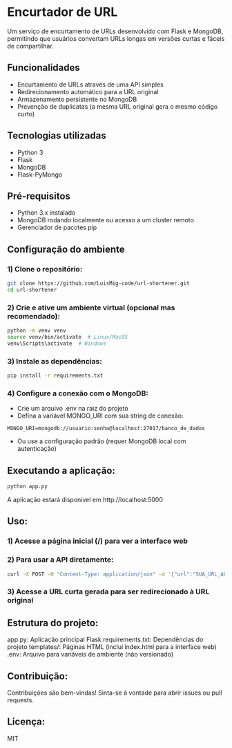 # Encurtador de URL
Um serviço de encurtamento de URLs desenvolvido com Flask e MongoDB, permitindo que usuários convertam URLs longas em versões curtas e fáceis de compartilhar.

## Funcionalidades
- Encurtamento de URLs através de uma API simples
- Redirecionamento automático para a URL original
- Armazenamento persistente no MongoDB
- Prevenção de duplicatas (a mesma URL original gera o mesmo código curto)

## Tecnologias utilizadas
- Python 3
- Flask
- MongoDB
- Flask-PyMongo

## Pré-requisitos
- Python 3.x instalado
- MongoDB rodando localmente ou acesso a um cluster remoto
- Gerenciador de pacotes pip

## Configuração do ambiente
### 1) Clone o repositório:
```bash
git clone https://github.com/LuisMig-code/url-shortener.git
cd url-shortener
```

### 2) Crie e ative um ambiente virtual (opcional mas recomendado):
```bash
python -m venv venv
source venv/bin/activate  # Linux/MacOS
venv\Scripts\activate  # Windows
```

### 3) Instale as dependências:
```bash
pip install -r requirements.txt
```

### 4) Configure a conexão com o MongoDB:
- Crie um arquivo .env na raiz do projeto
- Defina a variável MONGO_URI com sua string de conexão:
```
MONGO_URI=mongodb://usuario:senha@localhost:27017/banco_de_dados
```
- Ou use a configuração padrão (requer MongoDB local com autenticação)

## Executando a aplicação:
``` bash
python app.py
```

A aplicação estará disponível em http://localhost:5000

## Uso:
### 1) Acesse a página inicial (/) para ver a interface web
### 2) Para usar a API diretamente:

```bash
curl -X POST -H "Content-Type: application/json" -d '{"url":"SUA_URL_AQUI"}' http://localhost:5000/shorten
```

### 3) Acesse a URL curta gerada para ser redirecionado à URL original

## Estrutura do projeto:
app.py: Aplicação principal Flask
requirements.txt: Dependências do projeto
templates/: Páginas HTML (inclui index.html para a interface web)
.env: Arquivo para variáveis de ambiente (não versionado)

## Contribuição:
Contribuições são bem-vindas! Sinta-se à vontade para abrir issues ou pull requests.

## Licença:
MIT





